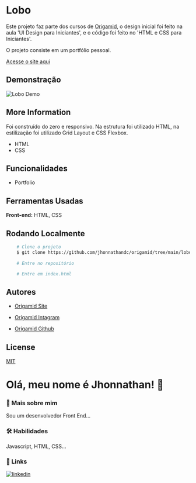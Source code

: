 # Lobo

Este projeto faz parte dos cursos de [Origamid](https://www.origamid.com), o design inicial foi feito na aula 'UI Design para Iniciantes', e o código foi feito no 'HTML e CSS para Iniciantes'.

O projeto consiste em um portfólio pessoal.

[Acesse o site aqui](https://jhonnathan-lobo.netlify.app/)
## Demonstração

![Lobo Demo](https://user-images.githubusercontent.com/82620787/171970791-e3c17ce5-ca3a-495a-8741-06e0de367a32.png)
## More Information

Foi construído do zero e responsivo. Na estrutura foi utilizado HTML, na estilização foi utilizado Grid Layout e CSS Flexbox.
- HTML
- CSS
## Funcionalidades

- Portfolio

## Ferramentas Usadas

**Front-end:** HTML, CSS
## Rodando Localmente

```bash
    # Clone o projeto
    $ git clone https://github.com/jhonnathandc/origamid/tree/main/lobo
    
    # Entre no repositório

    # Entre em index.html
```

## Autores

- [Origamid Site](https://www.origamid.com)

- [Origamid Intagram](https://www.instagram.com/origamid.cursos/)

- [Origamid Github](https://github.com/origamid)



## License

[MIT](https://choosealicense.com/licenses/mit/)


# Olá, meu nome é Jhonnathan! 👋


### 🚀 Mais sobre mim
Sou um desenvolvedor Front End...

### 🛠 Habilidades
Javascript, HTML, CSS...


### 🔗 Links
[![linkedin](https://img.shields.io/badge/linkedin-0A66C2?style=for-the-badge&logo=linkedin&logoColor=white)](https://www.linkedin.com/in/jhonnathan-cora-6427661b0/)
